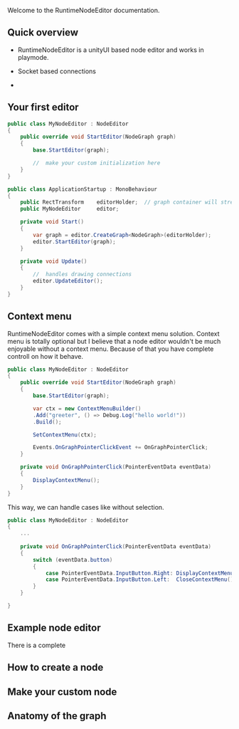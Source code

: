 
Welcome to the RuntimeNodeEditor documentation. 

## Quick overview

- RuntimeNodeEditor is a unityUI based node editor and works in playmode.

- Socket based connections
- 





## Your first editor

```c#
public class MyNodeEditor : NodeEditor
{
    public override void StartEditor(NodeGraph graph)
    {
        base.StartEditor(graph);

        //  make your custom initialization here
    }
}
```

```c#
public class ApplicationStartup : MonoBehaviour
{
    public RectTransform    editorHolder;  // graph container will stretch in this transform. 
    public MyNodeEditor     editor;

    private void Start()
    {
        var graph = editor.CreateGraph<NodeGraph>(editorHolder);
        editor.StartEditor(graph);
    }

    private void Update()
    {
        //  handles drawing connections
        editor.UpdateEditor();
    }
}
```

## Context menu
RuntimeNodeEditor comes with a simple context menu solution.
Context menu is totally optional but I believe that a node editor wouldn't be much enjoyable without a context menu. 
Because of that you have complete controll on how it behave.
 
```c#
public class MyNodeEditor : NodeEditor
{
    public override void StartEditor(NodeGraph graph)
    {
        base.StartEditor(graph);

        var ctx = new ContextMenuBuilder()
        .Add("greeter", () => Debug.Log("hello world!"))
        .Build();

        SetContextMenu(ctx);

        Events.OnGraphPointerClickEvent += OnGraphPointerClick;
    }

    private void OnGraphPointerClick(PointerEventData eventData)
    {
        DisplayContextMenu();
    }
}
```

This way, we can handle cases like without selection.

```c#
public class MyNodeEditor : NodeEditor
{
    ...
    
    private void OnGraphPointerClick(PointerEventData eventData)
    {
        switch (eventData.button)
        {
            case PointerEventData.InputButton.Right: DisplayContextMenu(); break;
            case PointerEventData.InputButton.Left:  CloseContextMenu();   break;
        }
    }

}
```





## Example node editor
There is a complete 

## How to create a node
## Make your custom node
## Anatomy of the graph
